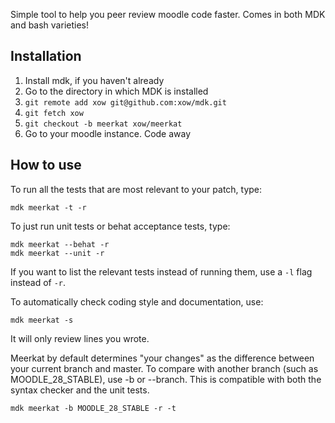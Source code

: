 Simple tool to help you peer review moodle code faster. Comes in both MDK and bash varieties!

## Installation

1. Install mdk, if you haven't already
2. Go to the directory in which MDK is installed
3. `git remote add xow git@github.com:xow/mdk.git`
4. `git fetch xow`
5. `git checkout -b meerkat xow/meerkat`
6. Go to your moodle instance. Code away


## How to use

To run all the tests that are most relevant to your patch, type:

`mdk meerkat -t -r`

To just run unit tests or behat acceptance tests, type:

```
mdk meerkat --behat -r
mdk meerkat --unit -r
```

If you want to list the relevant tests instead of running them, use a `-l` flag instead of `-r`.


To automatically check coding style and documentation, use:

`mdk meerkat -s`

It will only review lines you wrote.

Meerkat by default determines "your changes" as the difference between your current branch and master. To compare with another branch (such as MOODLE_28_STABLE), use -b or --branch. This is compatible with both
the syntax checker and the unit tests.

`mdk meerkat -b MOODLE_28_STABLE -r -t`
